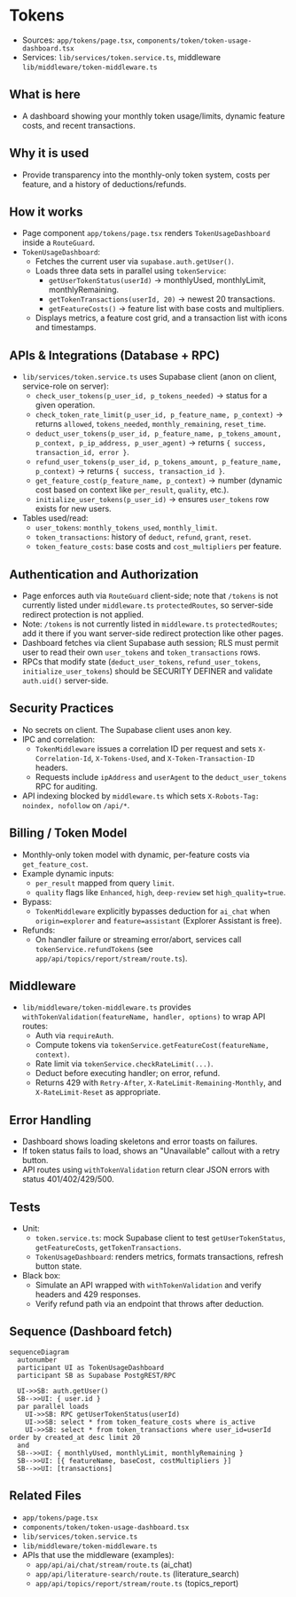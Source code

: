 # Tokens

- Sources: `app/tokens/page.tsx`, `components/token/token-usage-dashboard.tsx`
- Services: `lib/services/token.service.ts`, middleware `lib/middleware/token-middleware.ts`

## What is here
- A dashboard showing your monthly token usage/limits, dynamic feature costs, and recent transactions.

## Why it is used
- Provide transparency into the monthly-only token system, costs per feature, and a history of deductions/refunds.

## How it works
- Page component `app/tokens/page.tsx` renders `TokenUsageDashboard` inside a `RouteGuard`.
- `TokenUsageDashboard`:
  - Fetches the current user via `supabase.auth.getUser()`.
  - Loads three data sets in parallel using `tokenService`:
    - `getUserTokenStatus(userId)` → monthlyUsed, monthlyLimit, monthlyRemaining.
    - `getTokenTransactions(userId, 20)` → newest 20 transactions.
    - `getFeatureCosts()` → feature list with base costs and multipliers.
  - Displays metrics, a feature cost grid, and a transaction list with icons and timestamps.

## APIs & Integrations (Database + RPC)
- `lib/services/token.service.ts` uses Supabase client (anon on client, service-role on server):
  - `check_user_tokens(p_user_id, p_tokens_needed)` → status for a given operation.
  - `check_token_rate_limit(p_user_id, p_feature_name, p_context)` → returns `allowed`, `tokens_needed`, `monthly_remaining`, `reset_time`.
  - `deduct_user_tokens(p_user_id, p_feature_name, p_tokens_amount, p_context, p_ip_address, p_user_agent)` → returns `{ success, transaction_id, error }`.
  - `refund_user_tokens(p_user_id, p_tokens_amount, p_feature_name, p_context)` → returns `{ success, transaction_id }`.
  - `get_feature_cost(p_feature_name, p_context)` → number (dynamic cost based on context like `per_result`, `quality`, etc.).
  - `initialize_user_tokens(p_user_id)` → ensures `user_tokens` row exists for new users.
- Tables used/read:
  - `user_tokens`: `monthly_tokens_used`, `monthly_limit`.
  - `token_transactions`: history of `deduct`, `refund`, `grant`, `reset`.
  - `token_feature_costs`: base costs and `cost_multipliers` per feature.

## Authentication and Authorization
- Page enforces auth via `RouteGuard` client-side; note that `/tokens` is not currently listed under `middleware.ts` `protectedRoutes`, so server-side redirect protection is not applied.
- Note: `/tokens` is not currently listed in `middleware.ts` `protectedRoutes`; add it there if you want server-side redirect protection like other pages.
- Dashboard fetches via client Supabase auth session; RLS must permit user to read their own `user_tokens` and `token_transactions` rows.
- RPCs that modify state (`deduct_user_tokens`, `refund_user_tokens`, `initialize_user_tokens`) should be SECURITY DEFINER and validate `auth.uid()` server-side.

## Security Practices
- No secrets on client. The Supabase client uses anon key.
- IPC and correlation:
  - `TokenMiddleware` issues a correlation ID per request and sets `X-Correlation-Id`, `X-Tokens-Used`, and `X-Token-Transaction-ID` headers.
  - Requests include `ipAddress` and `userAgent` to the `deduct_user_tokens` RPC for auditing.
- API indexing blocked by `middleware.ts` which sets `X-Robots-Tag: noindex, nofollow` on `/api/*`.

## Billing / Token Model
- Monthly-only token model with dynamic, per-feature costs via `get_feature_cost`.
- Example dynamic inputs:
  - `per_result` mapped from query `limit`.
  - `quality` flags like `Enhanced`, `high`, `deep-review` set `high_quality=true`.
- Bypass:
  - `TokenMiddleware` explicitly bypasses deduction for `ai_chat` when `origin=explorer` and `feature=assistant` (Explorer Assistant is free).
- Refunds:
  - On handler failure or streaming error/abort, services call `tokenService.refundTokens` (see `app/api/topics/report/stream/route.ts`).

## Middleware
- `lib/middleware/token-middleware.ts` provides `withTokenValidation(featureName, handler, options)` to wrap API routes:
  - Auth via `requireAuth`.
  - Compute tokens via `tokenService.getFeatureCost(featureName, context)`.
  - Rate limit via `tokenService.checkRateLimit(...)`.
  - Deduct before executing handler; on error, refund.
  - Returns 429 with `Retry-After`, `X-RateLimit-Remaining-Monthly`, and `X-RateLimit-Reset` as appropriate.

## Error Handling
- Dashboard shows loading skeletons and error toasts on failures.
- If token status fails to load, shows an "Unavailable" callout with a retry button.
- API routes using `withTokenValidation` return clear JSON errors with status 401/402/429/500.

## Tests
- Unit:
  - `token.service.ts`: mock Supabase client to test `getUserTokenStatus`, `getFeatureCosts`, `getTokenTransactions`.
  - `TokenUsageDashboard`: renders metrics, formats transactions, refresh button state.
- Black box:
  - Simulate an API wrapped with `withTokenValidation` and verify headers and 429 responses.
  - Verify refund path via an endpoint that throws after deduction.

## Sequence (Dashboard fetch)
```mermaid
sequenceDiagram
  autonumber
  participant UI as TokenUsageDashboard
  participant SB as Supabase PostgREST/RPC

  UI->>SB: auth.getUser()
  SB-->>UI: { user.id }
  par parallel loads
    UI->>SB: RPC getUserTokenStatus(userId)
    UI->>SB: select * from token_feature_costs where is_active
    UI->>SB: select * from token_transactions where user_id=userId order by created_at desc limit 20
  and
  SB-->>UI: { monthlyUsed, monthlyLimit, monthlyRemaining }
  SB-->>UI: [{ featureName, baseCost, costMultipliers }]
  SB-->>UI: [transactions]
```

## Related Files
- `app/tokens/page.tsx`
- `components/token/token-usage-dashboard.tsx`
- `lib/services/token.service.ts`
- `lib/middleware/token-middleware.ts`
- APIs that use the middleware (examples):
  - `app/api/ai/chat/stream/route.ts` (ai_chat)
  - `app/api/literature-search/route.ts` (literature_search)
  - `app/api/topics/report/stream/route.ts` (topics_report)
